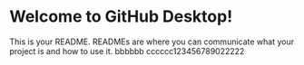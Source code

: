 # Welcome to GitHub Desktop!

This is your README. READMEs are where you can communicate what your project is and how to use it.
bbbbbb
cccccc123456789022222
